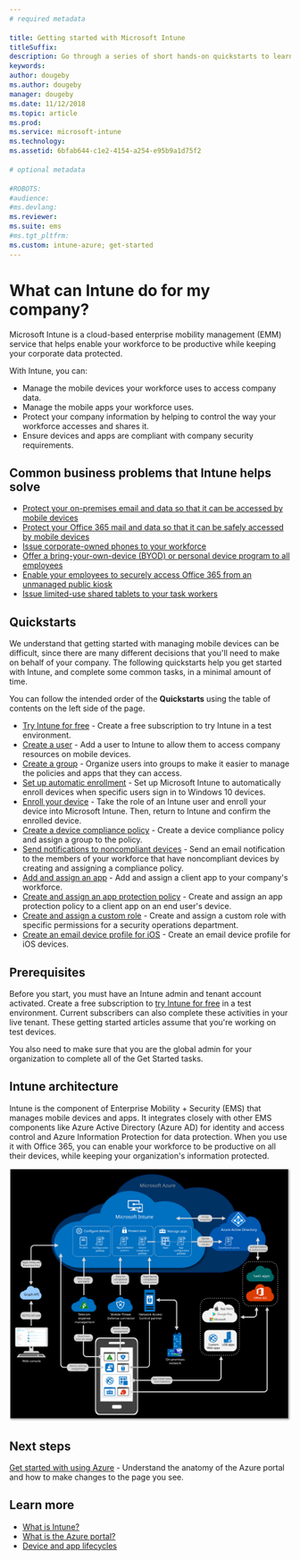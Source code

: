 ```yaml
---
# required metadata

title: Getting started with Microsoft Intune
titleSuffix: 
description: Go through a series of short hands-on quickstarts to learn about Intune.
keywords:
author: dougeby
ms.author: dougeby
manager: dougeby
ms.date: 11/12/2018
ms.topic: article
ms.prod:
ms.service: microsoft-intune
ms.technology:
ms.assetid: 6bfab644-c1e2-4154-a254-e95b9a1d75f2

# optional metadata

#ROBOTS:
#audience:
#ms.devlang:
ms.reviewer:
ms.suite: ems
#ms.tgt_pltfrm:
ms.custom: intune-azure; get-started
---
```


# What can Intune do for my company?
Microsoft Intune is a cloud-based enterprise mobility management (EMM) service that helps enable your workforce to be productive while keeping your corporate data protected.

With Intune, you can:

- Manage the mobile devices your workforce uses to access company data.
- Manage the mobile apps your workforce uses.
- Protect your company information by helping to control the way your workforce accesses and shares it.
- Ensure devices and apps are compliant with company security requirements.

## Common business problems that Intune helps solve

* [Protect your on-premises email and data so that it can be accessed by mobile devices](common-scenarios.md#protecting-your-on-premises-email-and-data-so-it-can-be-safely-accessed-by-mobile-devices)
* [Protect your Office 365 mail and data so that it can be safely accessed by mobile devices](common-scenarios.md#protecting-your-office-365-email-and-data-so-it-can-be-safely-accessed-by-mobile-devices)
* [Issue corporate-owned phones to your workforce](common-scenarios.md#issue-corporate-owned-phones-to-your-employees)
* [Offer a bring-your-own-device (BYOD) or personal device program to all employees](common-scenarios.md#offer-a-bring-your-own-device-program-to-all-employees)
* [Enable your employees to securely access Office 365 from an unmanaged public kiosk](common-scenarios.md#enable-your-employees-to-securely-access-office-365-from-an-unmanaged-public-kiosk)
* [Issue limited-use shared tablets to your task workers](common-scenarios.md#issue-limited-use-shared-tablets-to-your-employees)

## Quickstarts

We understand that getting started with managing mobile devices can be difficult, since there are many different decisions that you'll need to make on behalf of your company. The following quickstarts help you get started with Intune, and complete some common tasks, in a minimal amount of time.

You can follow the intended order of the **Quickstarts** using the table of contents on the left side of the page.

- [Try Intune for free](free-trial-sign-up.md) - Create a free subscription to try Intune in a test environment.    
- [Create a user](quickstart-create-user.md) - Add a user to Intune to allow them to access company resources on mobile devices.
- [Create a group](quickstart-create-group.md) - Organize users into groups to make it easier to manage the policies and apps that they can access.
- [Set up automatic enrollment](quickstart-setup-auto-enrollment.md) - Set up Microsoft Intune to automatically enroll devices when specific users sign in to Windows 10 devices.
- [Enroll your device](quickstart-enroll-windows-device.md) - Take the role of an Intune user and enroll your device into Microsoft Intune. Then, return to Intune and confirm the enrolled device.
- [Create a device compliance policy](quickstart-set-password-length-android.md) - Create a device compliance policy and assign a group to the policy.
- [Send notifications to noncompliant devices](quickstart-send-notification.md) - Send an email notification to the members of your workforce that have noncompliant devices by creating and assigning a compliance policy.
- [Add and assign an app](quickstart-add-assign-app.md) - Add and assign a client app to your company's workforce.
- [Create and assign an app protection policy](quickstart-create-assign-app-policy.md) - Create and assign an app protection policy to a client app on an end user's device.
- [Create and assign a custom role](quickstart-create-custom-role.md) - Create and assign a custom role with specific permissions for a security operations department. 
- [Create an email device profile for iOS](quickstart-email-profile.md) - Create an email device profile for iOS devices.

## Prerequisites

Before you start, you must have an Intune admin and tenant account activated. Create a free subscription to [try Intune for free](free-trial-sign-up.md) in a test environment. Current subscribers can also complete these activities in your live tenant. These getting started articles assume that you're working on test devices.

You also need to make sure that you are the global admin for your organization to complete all of the Get Started tasks.

## Intune architecture

Intune is the component of Enterprise Mobility + Security (EMS) that manages mobile devices and apps. It integrates closely with other EMS components like Azure Active Directory (Azure AD) for identity and access control and Azure Information Protection for data protection. When you use it with Office 365, you can enable your workforce to be productive on all their devices, while keeping your organization's information protected.

![High-level architectural diagram for Microsoft Intune](/intune/media/intunearchitecture.svg)

## Next steps

[Get started with using Azure](get-started-azure.md) - Understand the anatomy of the Azure portal and how to make changes to the page you see.

## Learn more

* [What is Intune?](introduction-intune.md)
* [What is the Azure portal?](what-is-intune.md)
* [Device and app lifecycles](introduction-device-app-lifecycles.md)